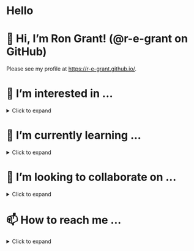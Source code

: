 # Hello

# 👋 Hi, I’m Ron Grant! (@r-e-grant on GitHub)

Please see my profile at <https://r-e-grant.github.io/>.

# 👀 I’m interested in ...
<details>
  <summary>Click to expand</summary>
  
  ## Heading
  1. A numbered
  2. list
     * With some
     * Sub bullets
</details>

# 🌱 I’m currently learning ...
<details>
  <summary>Click to expand</summary>
  
  ## Heading
  1. A numbered
  2. list
     * With some
     * Sub bullets
</details>

# 💞️ I’m looking to collaborate on ...

<details>
  <summary>Click to expand</summary>
  
  ## Heading
  1. A numbered
  2. list
     * With some
     * Sub bullets
</details>

# 📫 How to reach me ...

<details>
  <summary>Click to expand</summary>
  
  ## Email
  ron.grant@parrotthoughts.org

</details>

<!---
r-e-grant/r-e-grant is a ✨ special ✨ repository because its `README.md` (this file) appears on your GitHub profile.
You can click the Preview link to take a look at your changes.
--->
